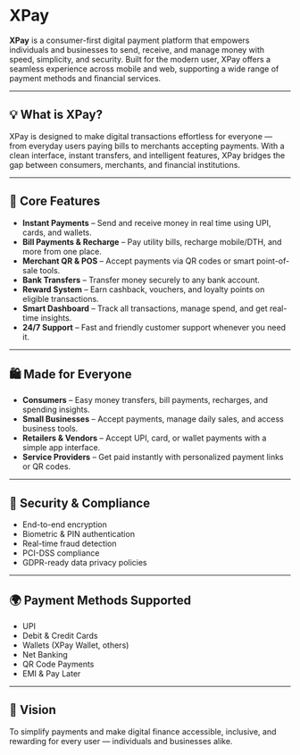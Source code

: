 # XPay

**XPay** is a consumer-first digital payment platform that empowers individuals and businesses to send, receive, and manage money with speed, simplicity, and security. Built for the modern user, XPay offers a seamless experience across mobile and web, supporting a wide range of payment methods and financial services.

---

## 💡 What is XPay?

XPay is designed to make digital transactions effortless for everyone — from everyday users paying bills to merchants accepting payments. With a clean interface, instant transfers, and intelligent features, XPay bridges the gap between consumers, merchants, and financial institutions.

---

## 🌟 Core Features

- **Instant Payments** – Send and receive money in real time using UPI, cards, and wallets.
- **Bill Payments & Recharge** – Pay utility bills, recharge mobile/DTH, and more from one place.
- **Merchant QR & POS** – Accept payments via QR codes or smart point-of-sale tools.
- **Bank Transfers** – Transfer money securely to any bank account.
- **Reward System** – Earn cashback, vouchers, and loyalty points on eligible transactions.
- **Smart Dashboard** – Track all transactions, manage spend, and get real-time insights.
- **24/7 Support** – Fast and friendly customer support whenever you need it.

---

## 🛍️ Made for Everyone

- **Consumers** – Easy money transfers, bill payments, recharges, and spending insights.
- **Small Businesses** – Accept payments, manage daily sales, and access business tools.
- **Retailers & Vendors** – Accept UPI, card, or wallet payments with a simple app interface.
- **Service Providers** – Get paid instantly with personalized payment links or QR codes.

---

## 🔐 Security & Compliance

- End-to-end encryption  
- Biometric & PIN authentication  
- Real-time fraud detection  
- PCI-DSS compliance  
- GDPR-ready data privacy policies

---

## 🌍 Payment Methods Supported

- UPI  
- Debit & Credit Cards  
- Wallets (XPay Wallet, others)  
- Net Banking  
- QR Code Payments  
- EMI & Pay Later

---

## 🎯 Vision

To simplify payments and make digital finance accessible, inclusive, and rewarding for every user — individuals and businesses alike.
